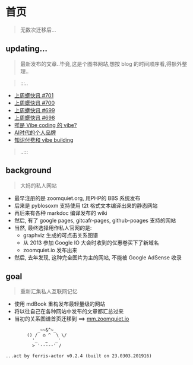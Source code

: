 # 首页
> 无数次迁移后...



## updating...
> 最新发布的文章..毕竟,这是个图书网站,想按 blog 的时间顺序看,得额外整理..

> :::..


+ <a href='Weekly/25/20250924-701/'>上周蠎快讯 #701</a>
+ <a href='Weekly/25/20250917-700/'>上周蠎快讯 #700</a>
+ <a href='Weekly/25/20250917-699/'>上周蠎快讯 #699</a>
+ <a href='Weekly/25/20250910-698/'>上周蠎快讯 #698</a>
+ <a href='MurMur/25/20250905-vibe101coding/'>咩是 Vibe coding 的 vibe?</a>
+ <a href='IMHO/FLOSS/20250904-aiage-person-band/'>AI时代的个人品牌</a>
+ <a href='MurMur/25/20250903-vibe-anything/'>知识付费和 vibe building</a>

> ..:::


## background
> 大妈的私人网站

- 最早注册的是 zoomquiet.org, 用PHP的 BBS 系统发布
- 后来是 pyblosoxm 支持使用 t2t 格式文本编译出来的静态网站
- 再后来有各种 markdoc 编译发布的 wiki
- 然后, 有了 google pages, gitcafr-pages, github-poages 支持的网站
- 当然, 最终选择用作私人官网的是:
    - graphviz 生成的可点击关系图谱
    - 从 2013 参加 Google IO 大会时收到的优惠卷买下了新域名
    - zoomquiet.io 发布出来
- 然后, 去年发现, 这种完全图片为主的网站, 不能被 Google AdSense 收录

## goal
> 重新汇集私人互联网记忆

- 使用 mdBook 重构发布最轻量级的网站
- 将以往自己在各种网站中发布的文章都汇总过来
- 当初的关系图谱首页迁移到 ==> [mm.zoomquiet.io](https://mm.zoomquiet.io)



```
            _~~&^~_
        () /  ◴ ^  \ \/
          '_   ⎵   _'
          > '-----' /

...act by ferris-actor v0.2.4 (built on 23.0303.201916)
```
